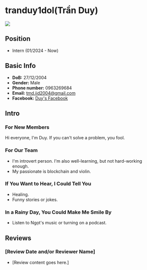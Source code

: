 # tranduy1dol(Trần Duy)

![](https://avatars.githubusercontent.com/u/124806253)

## Position

- Intern (01/2024 - Now)

## Basic Info

- **DoB:** 27/12/2004
- **Gender:** Male
- **Phone number:** 0963269684
- **Email:** tmd.iid2004@gmail.com
- **Facebook:** [Duy's Facebook](https://www.facebook.com/TranDuy1Dol/)

## Intro

### For New Members

Hi everyone, I'm Duy. If you can't solve a problem, you fool.

### For Our Team

- I'm introvert person. I'm also well-learning, but not hard-working enough.
- My passionate is blockchain and violin.
### If You Want to Hear, I Could Tell You

- Healing.
- Funny stories or jokes.

### In a Rainy Day, You Could Make Me Smile By

- Listen to Ngọt's music or turning on a podcast.

## Reviews

### [Review Date and/or Reviewer Name]

- [Review content goes here.]